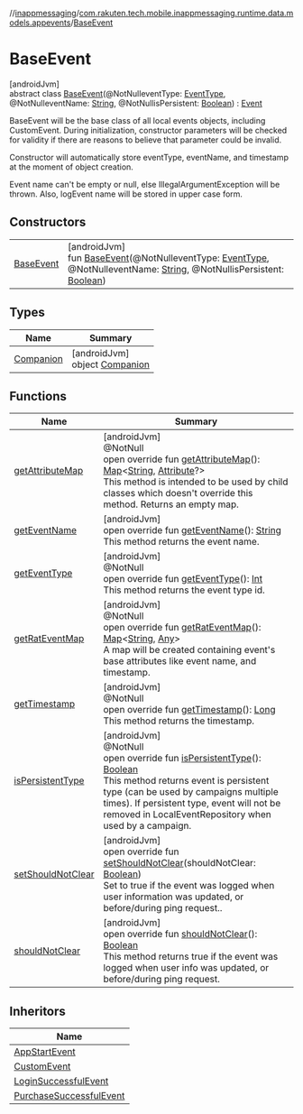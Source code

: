//[inappmessaging](../../../index.md)/[com.rakuten.tech.mobile.inappmessaging.runtime.data.models.appevents](../index.md)/[BaseEvent](index.md)

# BaseEvent

[androidJvm]\
abstract class [BaseEvent](index.md)(@NotNulleventType: [EventType](../../com.rakuten.tech.mobile.inappmessaging.runtime.data.enums/-event-type/index.md), @NotNulleventName: [String](https://kotlinlang.org/api/latest/jvm/stdlib/kotlin/-string/index.html), @NotNullisPersistent: [Boolean](https://kotlinlang.org/api/latest/jvm/stdlib/kotlin/-boolean/index.html)) : [Event](../-event/index.md)

BaseEvent will be the base class of all local events objects, including CustomEvent. During initialization, constructor parameters will be checked for validity if there are reasons to believe that parameter could be invalid.

<p>Constructor will automatically store eventType, eventName, and timestamp at the moment of
object creation.<p>Event name can't be empty or null, else IllegalArgumentException will be thrown. Also,
logEvent name will be stored in upper case form.

## Constructors

| | |
|---|---|
| [BaseEvent](-base-event.md) | [androidJvm]<br>fun [BaseEvent](-base-event.md)(@NotNulleventType: [EventType](../../com.rakuten.tech.mobile.inappmessaging.runtime.data.enums/-event-type/index.md), @NotNulleventName: [String](https://kotlinlang.org/api/latest/jvm/stdlib/kotlin/-string/index.html), @NotNullisPersistent: [Boolean](https://kotlinlang.org/api/latest/jvm/stdlib/kotlin/-boolean/index.html)) |

## Types

| Name | Summary |
|---|---|
| [Companion](-companion/index.md) | [androidJvm]<br>object [Companion](-companion/index.md) |

## Functions

| Name | Summary |
|---|---|
| [getAttributeMap](get-attribute-map.md) | [androidJvm]<br>@NotNull<br>open override fun [getAttributeMap](get-attribute-map.md)(): [Map](https://kotlinlang.org/api/latest/jvm/stdlib/kotlin.collections/-map/index.html)&lt;[String](https://kotlinlang.org/api/latest/jvm/stdlib/kotlin/-string/index.html), [Attribute](../../com.rakuten.tech.mobile.inappmessaging.runtime.data.models/-attribute/index.md)?&gt;<br>This method is intended to be used by child classes which doesn't override this method. Returns an empty map. |
| [getEventName](get-event-name.md) | [androidJvm]<br>open override fun [getEventName](get-event-name.md)(): [String](https://kotlinlang.org/api/latest/jvm/stdlib/kotlin/-string/index.html)<br>This method returns the event name. |
| [getEventType](get-event-type.md) | [androidJvm]<br>@NotNull<br>open override fun [getEventType](get-event-type.md)(): [Int](https://kotlinlang.org/api/latest/jvm/stdlib/kotlin/-int/index.html)<br>This method returns the event type id. |
| [getRatEventMap](get-rat-event-map.md) | [androidJvm]<br>@NotNull<br>open override fun [getRatEventMap](get-rat-event-map.md)(): [Map](https://kotlinlang.org/api/latest/jvm/stdlib/kotlin.collections/-map/index.html)&lt;[String](https://kotlinlang.org/api/latest/jvm/stdlib/kotlin/-string/index.html), [Any](https://kotlinlang.org/api/latest/jvm/stdlib/kotlin/-any/index.html)&gt;<br>A map will be created containing event's base attributes like event name, and timestamp. |
| [getTimestamp](get-timestamp.md) | [androidJvm]<br>@NotNull<br>open override fun [getTimestamp](get-timestamp.md)(): [Long](https://kotlinlang.org/api/latest/jvm/stdlib/kotlin/-long/index.html)<br>This method returns the timestamp. |
| [isPersistentType](is-persistent-type.md) | [androidJvm]<br>@NotNull<br>open override fun [isPersistentType](is-persistent-type.md)(): [Boolean](https://kotlinlang.org/api/latest/jvm/stdlib/kotlin/-boolean/index.html)<br>This method returns event is persistent type (can be used by campaigns multiple times). If persistent type, event will not be removed in LocalEventRepository when used by a campaign. |
| [setShouldNotClear](set-should-not-clear.md) | [androidJvm]<br>open override fun [setShouldNotClear](set-should-not-clear.md)(shouldNotClear: [Boolean](https://kotlinlang.org/api/latest/jvm/stdlib/kotlin/-boolean/index.html))<br>Set to true if the event was logged when user information was updated, or before/during ping request.. |
| [shouldNotClear](should-not-clear.md) | [androidJvm]<br>open override fun [shouldNotClear](should-not-clear.md)(): [Boolean](https://kotlinlang.org/api/latest/jvm/stdlib/kotlin/-boolean/index.html)<br>This method returns true if the event was logged when user info was updated, or before/during ping request. |

## Inheritors

| Name |
|---|
| [AppStartEvent](../-app-start-event/index.md) |
| [CustomEvent](../-custom-event/index.md) |
| [LoginSuccessfulEvent](../-login-successful-event/index.md) |
| [PurchaseSuccessfulEvent](../-purchase-successful-event/index.md) |
